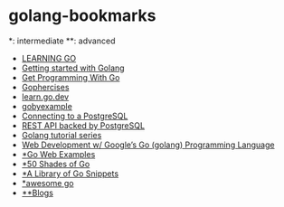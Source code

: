 # golang-bookmarks
*:  intermediate
**: advanced

* [LEARNING GO](https://miek.nl/go/)
* [Getting started with Golang](http://mindbowser.com/golang-tutorial-first-chapter/)
* [Get Programming With Go](https://livebook.manning.com/book/get-programming-with-go/chapter-1/)
* [Gophercises](https://gophercises.com/)
* [learn.go.dev](https://learn.go.dev/)
* [gobyexample](https://gobyexample.com/)
* [Connecting to a PostgreSQL](https://www.calhoun.io/connecting-to-a-postgresql-database-with-gos-database-sql-package/)
* [REST API backed by PostgreSQL](https://flaviocopes.com/golang-tutorial-rest-api/)
* [Golang tutorial series](https://golangbot.com/learn-golang-series/)
* [Web Development w/ Google’s Go (golang) Programming Language](https://www.udemy.com/course/go-programming-language/?LSNPUBID=Fh5UMknfYAU&ranEAID=Fh5UMknfYAU&ranMID=39197&ranSiteID=Fh5UMknfYAU-57FBDb5ArEln9oJJcZmwfw)
* [*Go Web Examples](https://gowebexamples.com/)
* [*50 Shades of Go](http://devs.cloudimmunity.com/gotchas-and-common-mistakes-in-go-golang/index.html)
* [*A Library of Go Snippets](https://golangcode.com/)
* [*awesome go](https://awesome-go.com/)
* [**Blogs](https://www.ardanlabs.com/categories/go-programing/)